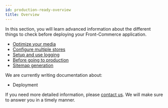 ```yaml
---
id: production-ready-overview
title: Overview
---
```


In this section, you will learn advanced information about the different things to check before deploying your Front-Commerce application.

* [Optimize your media](./media-middleware.html)
* [Configure multiple stores](./multistore.html)
* [Setup and use logging](./logging.html)
* [Before going to production](./checklist-before-production.html)
* [Sitemap generation](./sitemap.html)

We are currently writing documentation about:

* Deployment

If you need more detailed information, please [contact us](mailto:contact@front-commerce.com). We will make sure to answer you in a timely manner.